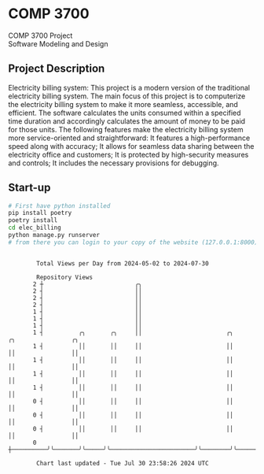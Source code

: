 # COMP 3700
COMP 3700 Project  
Software Modeling and Design
## Project Description
Electricity billing system: This project is a modern version of the traditional electricity billing system. The main focus of this project is to computerize the electricity billing system to make it more seamless, accessible, and efficient. The software calculates the units consumed within a specified time duration and accordingly calculates the amount of money to be paid for those units. The following features make the electricity billing system more service-oriented and straightforward: It features a high-performance speed along with accuracy; It allows for seamless data sharing between the electricity office and customers; It is protected by high-security measures and controls; It includes the necessary provisions for debugging.

## Start-up
```bash
# First have python installed
pip install poetry
poetry install
cd elec_billing
python manage.py runserver
# from there you can login to your copy of the website (127.0.0.1:8000), default creds are admin/admin
```

```

        Total Views per Day from 2024-05-02 to 2024-07-30

        Repository Views
       2 ┼                          ╭╮
       2 ┤                          ││
       2 ┤                          ││
       2 ┤                          ││
       1 ┤                          ││
       1 ┤                          ││
       1 ┤                          ││
       1 ┤          ╭╮       ╭╮     ││                        ╭╮        ╭╮                ╭╮
       1 ┤          ││       ││     ││                        ││        ││                ││
       1 ┤          ││       ││     ││                        ││        ││                ││
       1 ┤          ││       ││     ││                        ││        ││                ││
       1 ┤          ││       ││     ││                        ││        ││                ││
       0 ┤          ││       ││     ││                        ││        ││                ││
       0 ┤          ││       ││     ││                        ││        ││                ││
       0 ┤          ││       ││     ││                        ││        ││                ││
       0 ┼──────────╯╰───────╯╰─────╯╰────────────────────────╯╰────────╯╰────────────────╯╰───────

        Chart last updated - Tue Jul 30 23:58:26 2024 UTC
        
```
